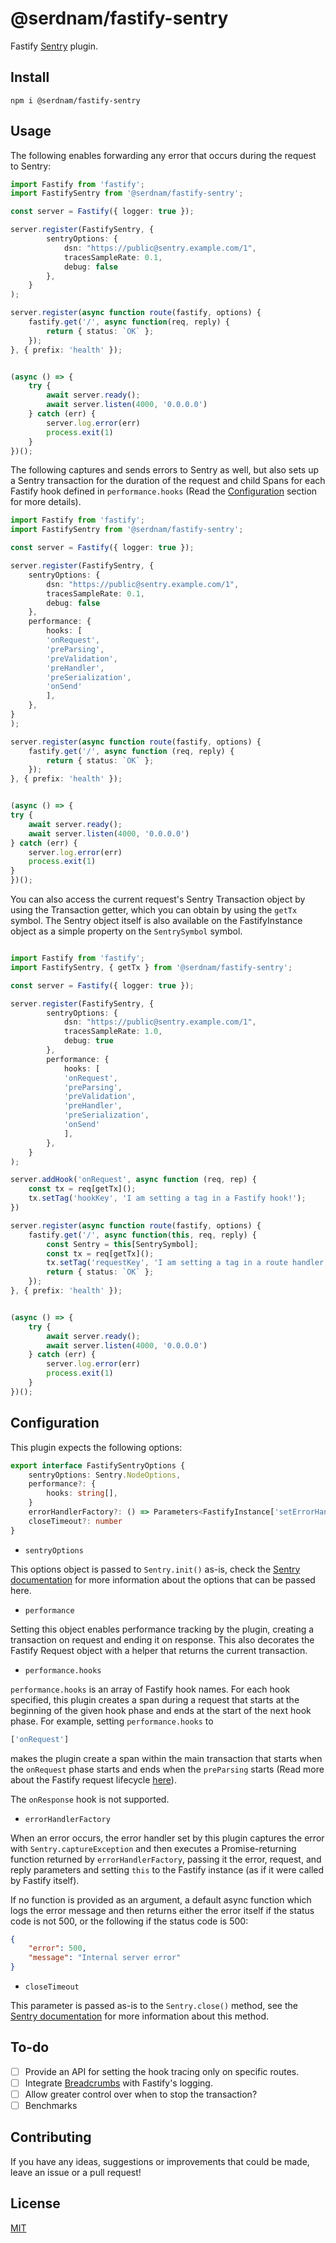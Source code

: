 # @serdnam/fastify-sentry

Fastify [Sentry](https://sentry.io) plugin.

## Install

```
npm i @serdnam/fastify-sentry
```

## Usage

The following enables forwarding any error that occurs during the request to Sentry:

```ts
import Fastify from 'fastify';
import FastifySentry from '@serdnam/fastify-sentry';

const server = Fastify({ logger: true });

server.register(FastifySentry, {
        sentryOptions: {
            dsn: "https://public@sentry.example.com/1",
            tracesSampleRate: 0.1,
            debug: false
        },
    }
);

server.register(async function route(fastify, options) {
    fastify.get('/', async function(req, reply) {
        return { status: `OK` };
    });
}, { prefix: 'health' });


(async () => {
    try {
        await server.ready();
        await server.listen(4000, '0.0.0.0')
    } catch (err) {
        server.log.error(err)
        process.exit(1)
    }
})();

```

The following captures and sends errors to Sentry as well, but also sets up a Sentry transaction for the duration of the request and child Spans for each Fastify hook defined in `performance.hooks` (Read the [Configuration](#configuration) section for more details).

```ts
import Fastify from 'fastify';
import FastifySentry from '@serdnam/fastify-sentry';

const server = Fastify({ logger: true });

server.register(FastifySentry, {
    sentryOptions: {
        dsn: "https://public@sentry.example.com/1",
        tracesSampleRate: 0.1,
        debug: false
    },
    performance: {
        hooks: [
        'onRequest',
        'preParsing',
        'preValidation',
        'preHandler',
        'preSerialization',
        'onSend'
        ],
    },
}
);

server.register(async function route(fastify, options) {
    fastify.get('/', async function (req, reply) {
        return { status: `OK` };
    });
}, { prefix: 'health' });


(async () => {
try {
    await server.ready();
    await server.listen(4000, '0.0.0.0')
} catch (err) {
    server.log.error(err)
    process.exit(1)
}
})();
```

You can also access the current request's Sentry Transaction object by using the Transaction getter, which you can obtain by using the `getTx` symbol. The Sentry object itself is also available on the FastifyInstance object as a simple property on the `SentrySymbol` symbol.

```ts

import Fastify from 'fastify';
import FastifySentry, { getTx } from '@serdnam/fastify-sentry';

const server = Fastify({ logger: true });

server.register(FastifySentry, {
        sentryOptions: {
            dsn: "https://public@sentry.example.com/1",
            tracesSampleRate: 1.0,
            debug: true
        },
        performance: {
            hooks: [
            'onRequest',
            'preParsing',
            'preValidation',
            'preHandler',
            'preSerialization',
            'onSend'
            ],
        },
    }
);

server.addHook('onRequest', async function (req, rep) {
    const tx = req[getTx]();
    tx.setTag('hookKey', 'I am setting a tag in a Fastify hook!');
})

server.register(async function route(fastify, options) {
    fastify.get('/', async function(this, req, reply) {
        const Sentry = this[SentrySymbol];
        const tx = req[getTx]();
        tx.setTag('requestKey', 'I am setting a tag in a route handler!');
        return { status: `OK` };
    });
}, { prefix: 'health' });


(async () => {
    try {
        await server.ready();
        await server.listen(4000, '0.0.0.0')
    } catch (err) {
        server.log.error(err)
        process.exit(1)
    }
})();

```

## Configuration

This plugin expects the following options: 

```ts
export interface FastifySentryOptions {
    sentryOptions: Sentry.NodeOptions,
    performance?: {
        hooks: string[],
    }
    errorHandlerFactory?: () => Parameters<FastifyInstance['setErrorHandler']>[0]
    closeTimeout?: number
}
```

* `sentryOptions`

This options object is passed to `Sentry.init()` as-is, check the [Sentry documentation](https://docs.sentry.io/platforms/node/configuration/options/) for more information about the options that can be passed here.

* `performance`

Setting this object enables performance tracking by the plugin, creating a transaction on request and ending it on response. This also decorates the Fastify Request object with a helper that returns the current transaction.

* `performance.hooks`

`performance.hooks` is an array of Fastify hook names. For each hook specified, this plugin creates a span during a request that starts at the beginning of the given hook phase and ends at the start of the next hook phase. For example, setting `performance.hooks` to 

```ts
['onRequest']
```

makes the plugin create a span within the main transaction that starts when the `onRequest` phase starts and ends when the `preParsing` starts (Read more about the Fastify request lifecycle [here](https://www.fastify.io/docs/latest/Reference/Lifecycle/)).

The `onResponse` hook is not supported.


* `errorHandlerFactory`

When an error occurs, the error handler set by this plugin captures the error with `Sentry.captureException` and then executes a Promise-returning function returned by `errorHandlerFactory`, passing it the error, request, and reply parameters and setting `this` to the Fastify instance (as if it were called by Fastify itself).

If no function is provided as an argument, a default async function which logs the error message and then returns either the error itself if the status code is not 500, or the following if the status code is 500:

```json
{
    "error": 500,
    "message": "Internal server error"
}
```

* `closeTimeout`

This parameter is passed as-is to the `Sentry.close()` method, see the [Sentry documentation](https://docs.sentry.io/platforms/node/configuration/draining/) for more information about this method.


## To-do

- [ ] Provide an API for setting the hook tracing only on specific routes.
- [ ] Integrate [Breadcrumbs](https://docs.sentry.io/platforms/javascript/enriching-events/breadcrumbs/) with Fastify's logging.
- [ ] Allow greater control over when to stop the transaction?
- [ ] Benchmarks

## Contributing

If you have any ideas, suggestions or improvements that could be made, leave an issue or a pull request!

## License

[MIT](./LICENSE)